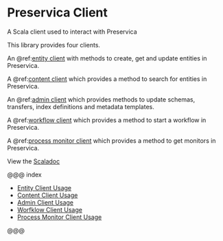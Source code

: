 # Preservica Client

A Scala client used to interact with Preservica

This library provides four clients.

An @ref:[entity client](entity/usage/index.md) with methods to create, get and update entities in Preservica.

A @ref:[content client](content/usage/index.md) which provides a method to search for entities in Preservica.

An @ref:[admin client](admin/usage/index.md) which provides methods to update schemas, transfers, index definitions and metadata templates.

A @ref:[workflow client](workflow/usage/index.md) which provides a method to start a workflow in Preservica.

A @ref:[process monitor client](processmonitors/usage/index.md) which provides a method to get monitors in Preservica.


View the [Scaladoc](api/uk/gov/nationalarchives/dp/client/index.html)

@@@ index

* [Entity Client Usage](entity/usage/index.md)
* [Content Client Usage](content/usage/index.md)
* [Admin Client Usage](admin/usage/index.md)
* [Worfklow Client Usage](workflow/usage/index.md)
* [Process Monitor Client Usage](processmonitor/usage/index.md)

@@@

